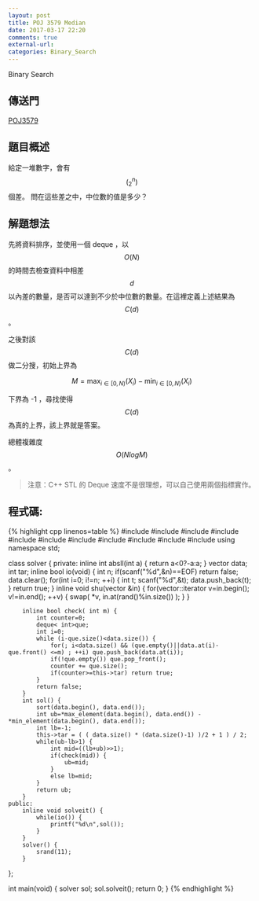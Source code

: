 ```yaml
---
layout: post
title: POJ 3579 Median
date: 2017-03-17 22:20
comments: true
external-url:
categories: Binary_Search
---
```


Binary Search

## 傳送門
[POJ3579](http://poj.org/problem?id=3579)

## 題目概述
給定一堆數字，會有 $$\big(^n_{2}\big)$$ 個差。
問在這些差之中，中位數的值是多少？

## 解題想法
先將資料排序，並使用一個 deque ，以 $$O(N)$$ 的時間去檢查資料中相差 $$d$$ 以內差的數量，是否可以達到不少於中位數的數量。在這裡定義上述結果為 $$C(d)$$ 。

之後對該 $$C(d)$$ 做二分搜，初始上界為

$$M = \max_{i \in [0,N)}(X_{i})-\min_{i \in [0,N)}(X_{i})$$ 

下界為 -1 ，尋找使得 $$C(d)$$ 為真的上界，該上界就是答案。

總體複雜度 $$O(NlogM)$$。

> 注意：C++ STL 的 Deque 速度不是很理想，可以自己使用兩個指標實作。

## 程式碼:

{% highlight cpp linenos=table %}
#include <iostream>
#include <string>
#include <cstdio>
#include <cstdlib>
#include <cstring>
#include <vector>
#include <queue>
#include <algorithm>
#include <functional>
#include <ctime>
#include <stdexcept>
using namespace std;

class solver {
    private:
        inline int absll(int a) { return a<0?-a:a; }
        vector<int> data;
        int tar;
        inline bool io(void) {
            int n;
            if(scanf("%d",&n)==EOF) return false;
            data.clear();
            for(int i=0; i!=n; ++i) {
                int t;
                scanf("%d",&t);
                data.push_back(t);
            }
            return true;
        }
        inline void shu(vector<int> &in) {
            for(vector<int>::iterator v=in.begin(); v!=in.end(); ++v) {
                swap( *v, in.at(rand()%in.size()) );
            }
        }

        inline bool check( int m) {
            int counter=0;
            deque< int>que;
            int i=0;
            while (i-que.size()<data.size()) {
                for(; i<data.size() && (que.empty()||data.at(i)-que.front() <=m) ; ++i) que.push_back(data.at(i));
                if(!que.empty()) que.pop_front();
                counter += que.size();
                if(counter>=this->tar) return true;
            }
            return false;
        }
        int sol() {
            sort(data.begin(), data.end());
            int ub=*max_element(data.begin(), data.end()) - *min_element(data.begin(), data.end());
            int lb=-1;
            this->tar = ( ( data.size() * (data.size()-1) )/2 + 1 ) / 2;
            while(ub-lb>1) {
                int mid=((lb+ub)>>1);
                if(check(mid)) {
                    ub=mid;
                }
                else lb=mid;
            }
            return ub;
        }
    public:
        inline void solveit() {
            while(io()) {
                printf("%d\n",sol());
            }
        }
        solver() {
            srand(11);
        }
};

int main(void) {
    solver sol;
    sol.solveit();
    return 0;
}
{% endhighlight %}

